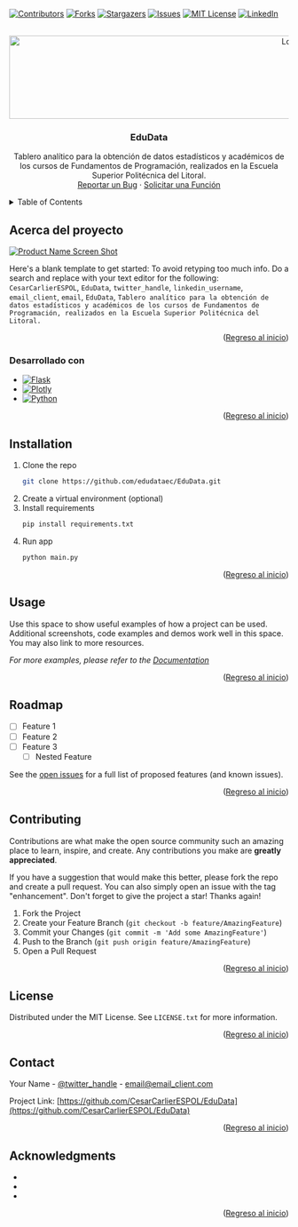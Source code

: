 <!-- Improved compatibility of Regreso al inicio link: See: https://github.com/othneildrew/Best-README-Template/pull/73 -->
<a name="readme-top"></a>
<!--
*** Thanks for checking out the Best-README-Template. If you have a suggestion
*** that would make this better, please fork the repo and create a pull request
*** or simply open an issue with the tag "enhancement".
*** Don't forget to give the project a star!
*** Thanks again! Now go create something AMAZING! :D
-->



<!-- PROJECT SHIELDS -->
<!--
*** I'm using markdown "reference style" links for readability.
*** Reference links are enclosed in brackets [ ] instead of parentheses ( ).
*** See the bottom of this document for the declaration of the reference variables
*** for contributors-url, forks-url, etc. This is an optional, concise syntax you may use.
*** https://www.markdownguide.org/basic-syntax/#reference-style-links
-->
[![Contributors][contributors-shield]][contributors-url]
[![Forks][forks-shield]][forks-url]
[![Stargazers][stars-shield]][stars-url]
[![Issues][issues-shield]][issues-url]
[![MIT License][license-shield]][license-url]
[![LinkedIn][linkedin-shield]][linkedin-url]



<!-- PROJECT LOGO -->
<br />
<div align="center">
  <a href="https://github.com/CesarCarlierESPOL/EduData">
    <img src="assets/imgs/logo.svg" alt="Logo" width="1000" height=150">
  </a>

<h3 align="center">EduData</h3>

  <p align="center">
    Tablero analítico para la obtención de datos estadísticos y académicos de los cursos de Fundamentos de Programación, realizados en la Escuela Superior Politécnica del Litoral.
    <br />
    <!-- <a href="https://github.com/CesarCarlierESPOL/EduData"><strong>Explore the docs »</strong></a>
    <br />
    <br />
    <a href="https://github.com/CesarCarlierESPOL/EduData">View Demo</a>
    · -->
    <a href="https://github.com/CesarCarlierESPOL/EduData/issues">Reportar un Bug</a>
    ·
    <a href="https://github.com/CesarCarlierESPOL/EduData/issues">Solicitar una Función</a>
  </p>
</div>



<!-- TABLE OF CONTENTS -->
<details>
  <summary>Table of Contents</summary>
  <ol>
    <li>
      <a href="#about-the-project">Acerca del proyecto</a>
      <ul>
        <li><a href="#built-with">Desarrollado con</a></li>
      </ul>
    </li>
    <li>
      <a href="#getting-started">Primeros Pasos</a>
      <ul>
        <li><a href="#Requisitos Previos">Requisitos Previos</a></li>
        <li><a href="#installation">Installation</a></li>
      </ul>
    </li>
    <li><a href="#usage">Usage</a></li>
    <li><a href="#roadmap">Roadmap</a></li>
    <li><a href="#contributing">Contributing</a></li>
    <li><a href="#license">License</a></li>
    <li><a href="#contact">Contact</a></li>
    <li><a href="#acknowledgments">Acknowledgments</a></li>
  </ol>
</details>



<!-- Acerca del proyecto -->
## Acerca del proyecto

[![Product Name Screen Shot][product-screenshot]](https://example.com)

Here's a blank template to get started: To avoid retyping too much info. Do a search and replace with your text editor for the following: `CesarCarlierESPOL`, `EduData`, `twitter_handle`, `linkedin_username`, `email_client`, `email`, `EduData`, `Tablero analítico para la obtención de datos estadísticos y académicos de los cursos de Fundamentos de Programación, realizados en la Escuela Superior Politécnica del Litoral.`

<p align="right">(<a href="#readme-top">Regreso al inicio</a>)</p>



### Desarrollado con

* [![Flask][Flask]][Flask-url]
* [![Plotly][Plotly]][Plotly-url]
* [![Python][Python]][Python-url]

<p align="right">(<a href="#readme-top">Regreso al inicio</a>)</p>



<!-- Primeros Pasos -->
## Installation

1. Clone the repo
   ```sh
   git clone https://github.com/edudataec/EduData.git
   ```
2. Create a virtual environment (optional)
3. Install requirements
   ```sh
   pip install requirements.txt
   ```
4. Run app
   ```sh
   python main.py
   ```

<p align="right">(<a href="#readme-top">Regreso al inicio</a>)</p>



<!-- USAGE EXAMPLES -->
## Usage

Use this space to show useful examples of how a project can be used. Additional screenshots, code examples and demos work well in this space. You may also link to more resources.

_For more examples, please refer to the [Documentation](https://example.com)_

<p align="right">(<a href="#readme-top">Regreso al inicio</a>)</p>



<!-- ROADMAP -->
## Roadmap

- [ ] Feature 1
- [ ] Feature 2
- [ ] Feature 3
    - [ ] Nested Feature

See the [open issues](https://github.com/CesarCarlierESPOL/EduData/issues) for a full list of proposed features (and known issues).

<p align="right">(<a href="#readme-top">Regreso al inicio</a>)</p>



<!-- CONTRIBUTING -->
## Contributing

Contributions are what make the open source community such an amazing place to learn, inspire, and create. Any contributions you make are **greatly appreciated**.

If you have a suggestion that would make this better, please fork the repo and create a pull request. You can also simply open an issue with the tag "enhancement".
Don't forget to give the project a star! Thanks again!

1. Fork the Project
2. Create your Feature Branch (`git checkout -b feature/AmazingFeature`)
3. Commit your Changes (`git commit -m 'Add some AmazingFeature'`)
4. Push to the Branch (`git push origin feature/AmazingFeature`)
5. Open a Pull Request

<p align="right">(<a href="#readme-top">Regreso al inicio</a>)</p>



<!-- LICENSE -->
## License

Distributed under the MIT License. See `LICENSE.txt` for more information.

<p align="right">(<a href="#readme-top">Regreso al inicio</a>)</p>



<!-- CONTACT -->
## Contact

Your Name - [@twitter_handle](https://twitter.com/twitter_handle) - email@email_client.com

Project Link: [https://github.com/CesarCarlierESPOL/EduData](https://github.com/CesarCarlierESPOL/EduData)

<p align="right">(<a href="#readme-top">Regreso al inicio</a>)</p>



<!-- ACKNOWLEDGMENTS -->
## Acknowledgments

* []()
* []()
* []()

<p align="right">(<a href="#readme-top">Regreso al inicio</a>)</p>



<!-- MARKDOWN LINKS & IMAGES -->
<!-- https://www.markdownguide.org/basic-syntax/#reference-style-links -->
[contributors-shield]: https://img.shields.io/github/contributors/CesarCarlierESPOL/EduData.svg?style=for-the-badge
[contributors-url]: https://github.com/CesarCarlierESPOL/EduData/graphs/contributors
[forks-shield]: https://img.shields.io/github/forks/CesarCarlierESPOL/EduData.svg?style=for-the-badge
[forks-url]: https://github.com/CesarCarlierESPOL/EduData/network/members
[stars-shield]: https://img.shields.io/github/stars/CesarCarlierESPOL/EduData.svg?style=for-the-badge
[stars-url]: https://github.com/CesarCarlierESPOL/EduData/stargazers
[issues-shield]: https://img.shields.io/github/issues/CesarCarlierESPOL/EduData.svg?style=for-the-badge
[issues-url]: https://github.com/CesarCarlierESPOL/EduData/issues
[license-shield]: https://img.shields.io/github/license/CesarCarlierESPOL/EduData.svg?style=for-the-badge
[license-url]: https://github.com/CesarCarlierESPOL/EduData/blob/master/LICENSE.txt
[linkedin-shield]: https://img.shields.io/badge/-LinkedIn-black.svg?style=for-the-badge&logo=linkedin&colorB=555
[linkedin-url]: https://linkedin.com/in/linkedin_username
[product-screenshot]: images/screenshot.png
[Next.js]: https://img.shields.io/badge/next.js-000000?style=for-the-badge&logo=nextdotjs&logoColor=white
[Next-url]: https://nextjs.org/
[React.js]: https://img.shields.io/badge/React-20232A?style=for-the-badge&logo=react&logoColor=61DAFB
[React-url]: https://reactjs.org/
[Vue.js]: https://img.shields.io/badge/Vue.js-35495E?style=for-the-badge&logo=vuedotjs&logoColor=4FC08D
[Vue-url]: https://vuejs.org/
[Angular.io]: https://img.shields.io/badge/Angular-DD0031?style=for-the-badge&logo=angular&logoColor=white
[Angular-url]: https://angular.io/
[Svelte.dev]: https://img.shields.io/badge/Svelte-4A4A55?style=for-the-badge&logo=svelte&logoColor=FF3E00
[Svelte-url]: https://svelte.dev/
[Laravel.com]: https://img.shields.io/badge/Laravel-FF2D20?style=for-the-badge&logo=laravel&logoColor=white
[Laravel-url]: https://laravel.com
[Bootstrap.com]: https://img.shields.io/badge/Bootstrap-563D7C?style=for-the-badge&logo=bootstrap&logoColor=white
[Bootstrap-url]: https://getbootstrap.com
[JQuery.com]: https://img.shields.io/badge/jQuery-0769AD?style=for-the-badge&logo=jquery&logoColor=white
[JQuery-url]: https://jquery.com 
[Plotly]: https://img.shields.io/badge/Plotly-%233F4F75.svg?style=for-the-badge&logo=plotly&logoColor=white
[Plotly-url]: https://plotly.com/dash/
[Python]: https://img.shields.io/badge/python-3670A0?style=for-the-badge&logo=python&logoColor=ffdd54
[Python-url]: https://www.python.org/
[Flask]: https://img.shields.io/badge/flask-%23000.svg?style=for-the-badge&logo=flask&logoColor=white
[Flask-url]: https://flask.palletsprojects.com/en/2.2.x/
